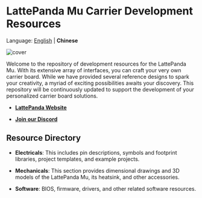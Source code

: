 # LattePanda Mu Carrier Development Resources

Language: [English](/../main/) | **Chinese**

![cover](./cover.jpg)

Welcome to the repository of development resources for the LattePanda Mu. With its extensive array of interfaces, you can craft your very own carrier board. While we have provided several reference designs to spark your creativity, a myriad of exciting possibilities awaits your discovery. This repository will be continuously updated to support the development of your personalized carrier board solutions.

- [**LattePanda Website**](https://www.lattepanda.com/)

- [**Join our Discord**](https://discord.gg/RkSvc9g7eU)

## Resource Directory

- **Electricals**: This includes pin descriptions, symbols and footprint libraries, project templates, and example projects.

- **Mechanicals**: This section provides dimensional drawings and 3D models of the LattePanda Mu, its heatsink, and other accessories.

- **Software**: BIOS, firmware, drivers, and other related software resources.
